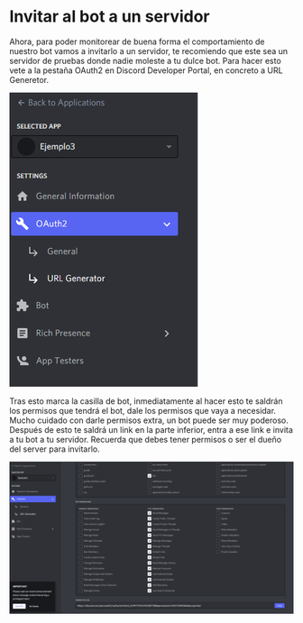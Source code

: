 # Invitar al bot a un servidor

Ahora, para poder monitorear de buena forma el comportamiento de nuestro bot vamos a invitarlo a un servidor, te recomiendo que este sea un servidor de pruebas donde nadie moleste a tu dulce bot.
Para hacer esto vete a la pestaña OAuth2 en Discord Developer Portal, en concreto a URL Generetor. 

![paso3.1](https://github.com/VictorFloresJuarez/Bots-de-Discord/blob/main/Recursos/paso3.1.png?raw=true)

Tras esto marca la casilla de bot, inmediatamente al hacer esto te saldrán los permisos que tendrá el bot, dale los permisos que vaya a necesidar. Mucho cuidado con darle permisos extra, un bot puede ser muy poderoso.
Después de esto te saldrá un link en la parte inferior, entra a ese link e invita a tu bot a tu servidor. Recuerda que debes tener permisos o ser el dueño del server para invitarlo.

![paso3.2](https://github.com/VictorFloresJuarez/Bots-de-Discord/blob/main/Recursos/paso3.2.png?raw=true)
